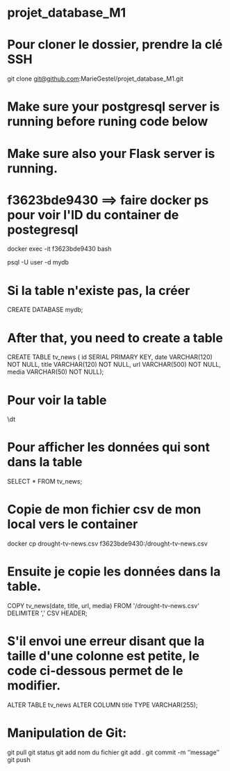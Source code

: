 # projet_database_M1

# Pour cloner le dossier, prendre la clé SSH
git clone git@github.com:MarieGestel/projet_database_M1.git


# Make sure your postgresql server is running before runing code below
# Make sure also your Flask server is running.
# f3623bde9430 ==> faire docker ps pour voir l'ID du container de postegresql
docker exec -it f3623bde9430 bash 

psql -U user -d mydb

# Si la table n'existe pas, la créer
CREATE DATABASE mydb; 

# After that, you need to create a table
CREATE TABLE tv_news ( id SERIAL PRIMARY KEY, date VARCHAR(120) NOT NULL, title VARCHAR(120) NOT NULL, url VARCHAR(500) NOT NULL, media VARCHAR(50) NOT NULL);

# Pour voir la table
\dt 

# Pour afficher les données qui sont dans la table
SELECT * FROM tv_news; 

# Copie de mon fichier csv de mon local vers le container 
docker cp drought-tv-news.csv f3623bde9430:/drought-tv-news.csv

# Ensuite je copie les données dans la table. 
COPY tv_news(date, title, url, media) FROM '/drought-tv-news.csv' DELIMITER ',' CSV HEADER;

# S'il envoi une erreur disant que la taille d'une colonne est petite, le code ci-dessous permet de le modifier.
ALTER TABLE tv_news ALTER COLUMN title TYPE VARCHAR(255);


# Manipulation de Git:
git pull
git status
git add nom du fichier
git add .
git commit -m ‘’message’’
git push


